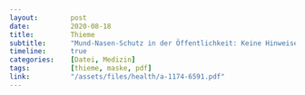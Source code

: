 ```yaml
---
layout:        post
date:          2020-08-18
title:         Thieme
subtitle:      "Mund-Nasen-Schutz in der Öffentlichkeit: Keine Hinweise für eine Wirksamkeit"
timeline:      true
categories:    [Datei, Medizin]
tags:          [thieme, maske, pdf]
link:          "/assets/files/health/a-1174-6591.pdf"
---
```

<object data="{{ page.link }}" style='height:calc(100vh - 400px); width: 100%' type='application/pdf'></object>
